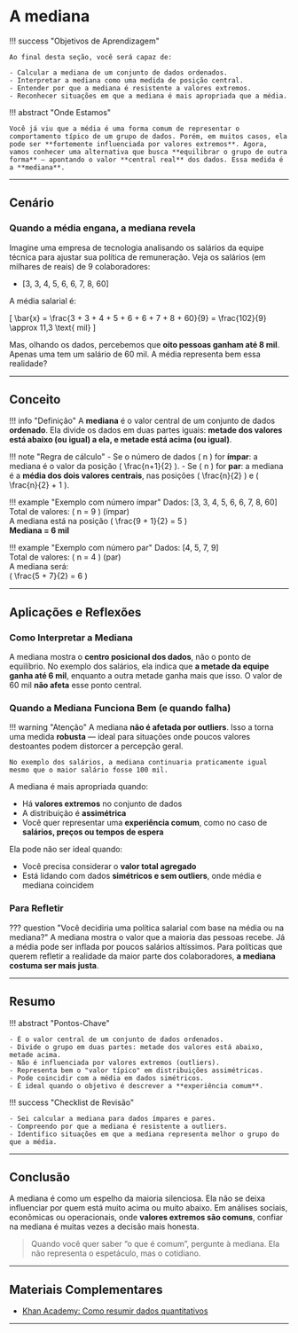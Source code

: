 # A mediana

!!! success  "Objetivos de Aprendizagem"

    Ao final desta seção, você será capaz de:

    - Calcular a mediana de um conjunto de dados ordenados.
    - Interpretar a mediana como uma medida de posição central.
    - Entender por que a mediana é resistente a valores extremos.
    - Reconhecer situações em que a mediana é mais apropriada que a média.

!!! abstract "Onde Estamos"

    Você já viu que a média é uma forma comum de representar o comportamento típico de um grupo de dados. Porém, em muitos casos, ela pode ser **fortemente influenciada por valores extremos**. Agora, vamos conhecer uma alternativa que busca **equilibrar o grupo de outra forma** — apontando o valor **central real** dos dados. Essa medida é a **mediana**.

---

## Cenário
### Quando a média engana, a mediana revela

Imagine uma empresa de tecnologia analisando os salários da equipe técnica para ajustar sua política de remuneração. Veja os salários (em milhares de reais) de 9 colaboradores:

- [3, 3, 4, 5, 6, 6, 7, 8, 60]

A média salarial é:

\[
\bar{x} = \frac{3 + 3 + 4 + 5 + 6 + 6 + 7 + 8 + 60}{9} = \frac{102}{9} \approx 11,3 \text{ mil}
\]

Mas, olhando os dados, percebemos que **oito pessoas ganham até 8 mil**. Apenas uma tem um salário de 60 mil. A média representa bem essa realidade?

---

## Conceito

!!! info "Definição"
    A **mediana** é o valor central de um conjunto de dados **ordenado**. Ela divide os dados em duas partes iguais: **metade dos valores está abaixo (ou igual) a ela, e metade está acima (ou igual)**.

!!! note "Regra de cálculo"
    - Se o número de dados \( n \) for **ímpar**: a mediana é o valor da posição \( \frac{n+1}{2} \).
    - Se \( n \) for **par**: a mediana é a **média dos dois valores centrais**, nas posições \( \frac{n}{2} \) e \( \frac{n}{2} + 1 \).

!!! example "Exemplo com número ímpar"
    Dados: [3, 3, 4, 5, 6, 6, 7, 8, 60]  
    Total de valores: \( n = 9 \) (ímpar)  
    A mediana está na posição \( \frac{9 + 1}{2} = 5 \)  
    **Mediana = 6 mil**

!!! example "Exemplo com número par"
    Dados: [4, 5, 7, 9]  
    Total de valores: \( n = 4 \) (par)  
    A mediana será:  
    \( \frac{5 + 7}{2} = 6 \)

---

## Aplicações e Reflexões

### Como Interpretar a Mediana

A mediana mostra o **centro posicional dos dados**, não o ponto de equilíbrio. No exemplo dos salários, ela indica que **a metade da equipe ganha até 6 mil**, enquanto a outra metade ganha mais que isso. O valor de 60 mil **não afeta** esse ponto central.

### Quando a Mediana Funciona Bem (e quando falha)

!!! warning "Atenção"
    A mediana **não é afetada por outliers**. Isso a torna uma medida **robusta** — ideal para situações onde poucos valores destoantes podem distorcer a percepção geral.

    No exemplo dos salários, a mediana continuaria praticamente igual mesmo que o maior salário fosse 100 mil.

A mediana é mais apropriada quando:

- Há **valores extremos** no conjunto de dados
- A distribuição é **assimétrica**
- Você quer representar uma **experiência comum**, como no caso de **salários, preços ou tempos de espera**

Ela pode não ser ideal quando:

- Você precisa considerar o **valor total agregado**
- Está lidando com dados **simétricos e sem outliers**, onde média e mediana coincidem


### Para Refletir

??? question "Você decidiria uma política salarial com base na média ou na mediana?"
    A mediana mostra o valor que a maioria das pessoas recebe. Já a média pode ser inflada por poucos salários altíssimos. Para políticas que querem refletir a realidade da maior parte dos colaboradores, **a mediana costuma ser mais justa**.

---

## Resumo

!!! abstract "Pontos-Chave"

    - É o valor central de um conjunto de dados ordenados.
    - Divide o grupo em duas partes: metade dos valores está abaixo, metade acima.
    - Não é influenciada por valores extremos (outliers).
    - Representa bem o "valor típico" em distribuições assimétricas.
    - Pode coincidir com a média em dados simétricos.
    - É ideal quando o objetivo é descrever a **experiência comum**.

!!! success  "Checklist de Revisão"

    - Sei calcular a mediana para dados ímpares e pares.
    - Compreendo por que a mediana é resistente a outliers.
    - Identifico situações em que a mediana representa melhor o grupo do que a média.

---

## Conclusão

A mediana é como um espelho da maioria silenciosa. Ela não se deixa influenciar por quem está muito acima ou muito abaixo. Em análises sociais, econômicas ou operacionais, onde **valores extremos são comuns**, confiar na mediana é muitas vezes a decisão mais honesta.

> Quando você quer saber “o que é comum”, pergunte à mediana. Ela não representa o espetáculo, mas o cotidiano.

---

## Materiais Complementares

- [Khan Academy: Como resumir dados quantitativos](https://pt.khanacademy.org/math/statistics-probability/summarizing-quantitative-data)

---

